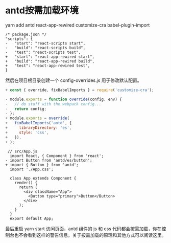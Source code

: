 # antd按需加载环境 
yarn add antd react-app-rewired customize-cra babel-plugin-import

```
/* package.json */
"scripts": {
-   "start": "react-scripts start",
-   "build": "react-scripts build",
-   "test": "react-scripts test",
+   "start": "react-app-rewired start",
+   "build": "react-app-rewired build",
+   "test": "react-app-rewired test",
}
```

然后在项目根目录创建一个 config-overrides.js 用于修改默认配置。

```config-overrides.js
+ const { override, fixBabelImports } = require('customize-cra');

- module.exports = function override(config, env) {
-   // do stuff with the webpack config...
-   return config;
- };
+ module.exports = override(
+   fixBabelImports('antd', {
+     libraryDirectory: 'es',
+     style: 'css',
+   }),
+ );
```


```
 // src/App.js
  import React, { Component } from 'react';
- import Button from 'antd/es/button';
+ import { Button } from 'antd';
  import './App.css';

  class App extends Component {
    render() {
      return (
        <div className="App">
          <Button type="primary">Button</Button>
        </div>
      );
    }
  }
  export default App;
```

最后重启 yarn start 访问页面，antd 组件的 js 和 css 代码都会按需加载，你在控制台也不会看到这样的警告信息。关于按需加载的原理和其他方式可以阅读这里。